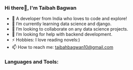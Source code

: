 ### Hi there👋, I'm Taibah Bagwan

- 🔭 A developer from India who loves to code and explore!
- 🌱 I’m currently learning data science and django.
- 👯 I’m looking to collaborate on any data science projects.
- 🤔 I’m looking for help with backend development.
- ⚡ Hobbies: I love reading novels:)
- 📫 How to reach me: taibahbagwan10@gmail.com

### Languages and Tools:


<!--
**Taibah-10/Taibah-10** is a ✨ _special_ ✨ repository because its `README.md` (this file) appears on your GitHub profile.

Here are some ideas to get you started:

- 🔭 I’m a developer who loves to code 
- 🌱 I’m currently learning data science and django
- 👯 I’m looking to collaborate on any data science projects
- 🤔 I’m looking for help with backend development
- 💬 Ask me about ...
- 📫 How to reach me:
- 😄 Pronouns: ...
- ⚡ Fun fact: I love reading novels:)
-->
